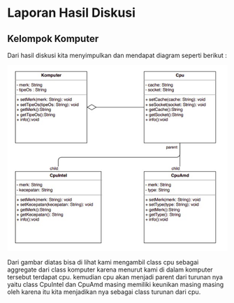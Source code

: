 # Laporan Hasil Diskusi

## Kelompok Komputer

Dari hasil diskusi kita menyimpulkan dan mendapat diagram seperti berikut : 

<img src="gambar/1.jpeg">

Dari gambar diatas bisa di lihat kami mengambil class cpu sebagai aggregate dari class komputer karena menurut kami di dalam komputer tersebut terdapat cpu. kemudian cpu akan menjadi parent dari turunan nya yaitu class CpuIntel dan CpuAmd masing memiliki keunikan masing masing oleh karena itu kita menjadikan nya sebagai class turunan dari cpu.